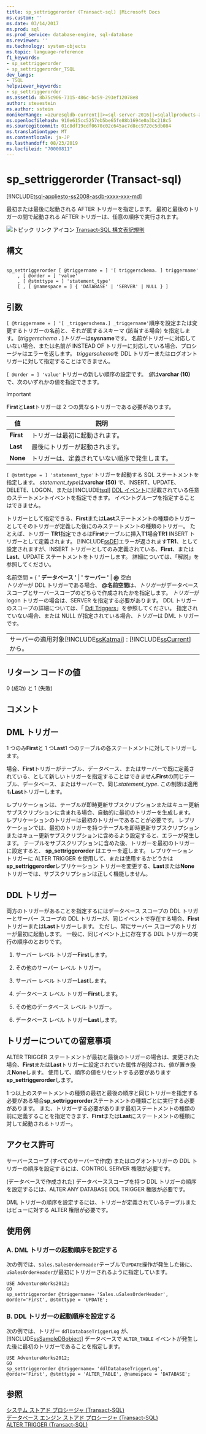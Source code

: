 ```yaml
---
title: sp_settriggerorder (Transact-sql) |Microsoft Docs
ms.custom: ''
ms.date: 03/14/2017
ms.prod: sql
ms.prod_service: database-engine, sql-database
ms.reviewer: ''
ms.technology: system-objects
ms.topic: language-reference
f1_keywords:
- sp_settriggerorder
- sp_settriggerorder_TSQL
dev_langs:
- TSQL
helpviewer_keywords:
- sp_settriggerorder
ms.assetid: 8b75c906-7315-486c-bc59-293ef12078e8
author: stevestein
ms.author: sstein
monikerRange: =azuresqldb-current||>=sql-server-2016||=sqlallproducts-allversions||>=sql-server-linux-2017||=azuresqldb-mi-current
ms.openlocfilehash: 910e615cc5257eb5be65fe88b1694e0a3bc218c5
ms.sourcegitcommit: 01c8df19cdf0670c02c645ac7d8cc9720c5db084
ms.translationtype: MT
ms.contentlocale: ja-JP
ms.lasthandoff: 08/23/2019
ms.locfileid: "70000811"
---
```

# <a name="sp_settriggerorder-transact-sql"></a>sp_settriggerorder (Transact-sql)
[!INCLUDE[tsql-appliesto-ss2008-asdb-xxxx-xxx-md](../../includes/tsql-appliesto-ss2008-asdb-xxxx-xxx-md.md)]

  最初または最後に起動される AFTER トリガーを指定します。 最初と最後のトリガーの間で起動される AFTER トリガーは、任意の順序で実行されます。  
  
 ![トピック リンク アイコン](../../database-engine/configure-windows/media/topic-link.gif "トピック リンク アイコン") [Transact-SQL 構文表記規則](../../t-sql/language-elements/transact-sql-syntax-conventions-transact-sql.md)  
  
## <a name="syntax"></a>構文  
  
```  
  
sp_settriggerorder [ @triggername = ] '[ triggerschema. ] triggername'   
    , [ @order = ] 'value'   
    , [ @stmttype = ] 'statement_type'   
    [ , [ @namespace = ] { 'DATABASE' | 'SERVER' | NULL } ]  
```  
  
## <a name="arguments"></a>引数  
`[ @triggername = ] '[ _triggerschema.] _triggername'`順序を設定または変更するトリガーの名前と、それが属するスキーマ (該当する場合) を指定します。 [_triggerschema_ **.** ]*トリガー*は**sysname**です。 名前がトリガーに対応していない場合、または名前が INSTEAD OF トリガーに対応している場合、プロシージャはエラーを返します。 *triggerschema*を DDL トリガーまたはログオントリガーに対して指定することはできません。  
  
`[ @order = ] 'value'`トリガーの新しい順序の設定です。 *値*は**varchar (10)** で、次のいずれかの値を指定できます。  
  
> [!IMPORTANT]  
>  **First**と**Last**トリガーは 2 つの異なるトリガーである必要があります。  
  
|値|説明|  
|-----------|-----------------|  
|**First**|トリガーは最初に起動されます。|  
|**Last**|最後にトリガーが起動されます。|  
|**None**|トリガーは、定義されていない順序で発生します。|  
  
`[ @stmttype = ] 'statement_type'`トリガーを起動する SQL ステートメントを指定します。 *statement_type*は**varchar (50)** で、INSERT、UPDATE、DELETE、LOGON、または[!INCLUDE[tsql](../../includes/tsql-md.md)] [DDL イベント](../../relational-databases/triggers/ddl-events.md)に記載されている任意のステートメントイベントを指定できます。 イベントグループを指定することはできません。  
  
 トリガーとして指定できる、**First**または**Last**ステートメントの種類のトリガーとしてそのトリガーが定義した後にのみステートメントの種類のトリガー。 たとえば、トリガー **TR1**指定できるは**First**テーブルに挿入**T1**場合**TR1** INSERT トリガーとして定義されます。 [!INCLUDE[ssDE](../../includes/ssde-md.md)]エラーが返されます**TR1**、として設定されますが、INSERT トリガーとしてのみ定義されている、**First**、または**Last**、UPDATE ステートメントをトリガーします。 詳細については、「解説」を参照してください。  
  
 名前空間 = { **' データベース '**  |  **' サーバー '** |  **\@** 空白  
 *トリガー*が DDL トリガーである場合、  **\@名前空間**は、*トリガー*がデータベーススコープとサーバースコープのどちらで作成されたかを指定します。 *トリガー*が logon トリガーの場合は、SERVER を指定する必要があります。 DDL トリガーのスコープの詳細については、「 [Ddl Triggers](../../relational-databases/triggers/ddl-triggers.md)」を参照してください。 指定されていない場合、または NULL が指定されている場合、*トリガー*は DML トリガーです。  
  
||  
|-|  
|サーバーの適用対象[!INCLUDE[ssKatmai](../../includes/sskatmai-md.md)] : [!INCLUDE[ssCurrent](../../includes/sscurrent-md.md)]から。|  
  
## <a name="return-code-values"></a>リターン コードの値  
 0 (成功) と 1 (失敗)  
  
## <a name="remarks"></a>コメント  
  
## <a name="dml-triggers"></a>DML トリガー  
 1 つのみ**First**と 1 つ**Last**1 つのテーブルの各ステートメントに対してトリガーします。  
  
 場合、**First**トリガーがテーブル、データベース、またはサーバーで既に定義されている、として新しいトリガーを指定することはできません**First**の同じテーブル、データベース、またはサーバーで、同じ*statement_type*. この制限は適用も**Last**トリガーします。  
  
 レプリケーションは、テーブルが即時更新サブスクリプションまたはキュー更新サブスクリプションに含まれる場合、自動的に最初のトリガーを生成します。 レプリケーションのトリガーは最初のトリガーであることが必要です。 レプリケーションでは、最初のトリガーを持つテーブルを即時更新サブスクリプションまたはキュー更新サブスクリプションに含めるよう設定すると、エラーが発生します。 テーブルをサブスクリプションに含めた後、トリガーを最初のトリガーに設定すると、 **sp_settriggerorder** はエラーを返します。 レプリケーション トリガーに ALTER TRIGGER を使用して、または使用するかどうかは**sp_settriggerorder**レプリケーション トリガーを変更する、**Last**または**None**トリガーでは、サブスクリプションは正しく機能しません。  
  
## <a name="ddl-triggers"></a>DDL トリガー  
 両方のトリガーがあることを指定するにはデータベース スコープの DDL トリガーとサーバー スコープの DDL トリガーが、同じイベントで存在する場合、**First**トリガーまたは**Last**トリガーします。 ただし、常にサーバー スコープのトリガーが最初に起動します。 一般に、同じイベント上に存在する DDL トリガーの実行の順序のとおりです。  
  
1.  サーバー レベル トリガー**First**します。  
  
2.  その他のサーバー レベル トリガー。  
  
3.  サーバー レベル トリガー**Last**します。  
  
4.  データベース レベル トリガー**First**します。  
  
5.  その他のデータベース レベル トリガー。  
  
6.  データベース レベル トリガー**Last**します。  
  
## <a name="general-trigger-considerations"></a>トリガーについての留意事項  
 ALTER TRIGGER ステートメントが最初と最後のトリガーの場合は、変更された場合、**First**または**Last**トリガーに設定されていた属性が削除され、値が置き換え**None**します。 使用して、順序の値をリセットする必要があります**sp_settriggerorder**します。  
  
 1 つ以上のステートメントの種類の最初と最後の順序と同じトリガーを指定する必要がある場合**sp_settriggerorder**ステートメントの種類ごとに実行する必要があります。 また、トリガーする必要があります最初ステートメントの種類の前に定義することを指定できます、**First**または**Last**にステートメントの種類に対して起動されるトリガー。  
  
## <a name="permissions"></a>アクセス許可  
 サーバースコープ (すべてのサーバーで作成) またはログオントリガーの DDL トリガーの順序を設定するには、CONTROL SERVER 権限が必要です。  
  
 (データベースで作成された) データベーススコープを持つ DDL トリガーの順序を設定するには、ALTER ANY DATABASE DDL TRIGGER 権限が必要です。  
  
 DML トリガーの順序を設定するには、トリガーが定義されているテーブルまたはビューに対する ALTER 権限が必要です。  
  
## <a name="examples"></a>使用例  
  
### <a name="a-setting-the-firing-order-for-a-dml-trigger"></a>A. DML トリガーの起動順序を設定する  
 次の例では、`Sales.SalesOrderHeader`テーブルで`UPDATE`操作が発生した後に、`uSalesOrderHeader`が最初にトリガーされるように指定しています。  
  
```  
USE AdventureWorks2012;  
GO  
sp_settriggerorder @triggername= 'Sales.uSalesOrderHeader', @order='First', @stmttype = 'UPDATE';  
```  
  
### <a name="b-setting-the-firing-order-for-a-ddl-trigger"></a>B. DDL トリガーの起動順序を設定する  
 次の例では、トリガー `ddlDatabaseTriggerLog` が、[!INCLUDE[ssSampleDBobject](../../includes/sssampledbobject-md.md)] データベースで `ALTER_TABLE` イベントが発生した後に最初のトリガーであることを指定します。  
  
```  
USE AdventureWorks2012;  
GO  
sp_settriggerorder @triggername= 'ddlDatabaseTriggerLog', @order='First', @stmttype = 'ALTER_TABLE', @namespace = 'DATABASE';  
```  
  
## <a name="see-also"></a>参照  
 [システム ストアド プロシージャ &#40;Transact-SQL&#41;](../../relational-databases/system-stored-procedures/system-stored-procedures-transact-sql.md)   
 [データベース エンジン ストアド プロシージャ &#40;Transact-SQL&#41;](../../relational-databases/system-stored-procedures/database-engine-stored-procedures-transact-sql.md)  
 [ALTER TRIGGER &#40;Transact-SQL&#41;](../../t-sql/statements/alter-trigger-transact-sql.md)  
  
  
